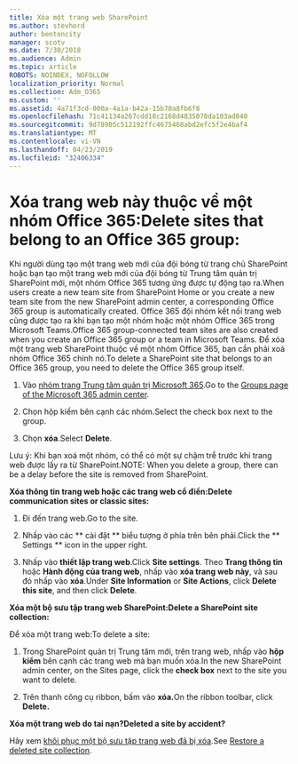```yaml
---
title: Xóa một trang web SharePoint
ms.author: stevhord
author: bentoncity
manager: scotv
ms.date: 7/30/2018
ms.audience: Admin
ms.topic: article
ROBOTS: NOINDEX, NOFOLLOW
localization_priority: Normal
ms.collection: Adm_O365
ms.custom: ''
ms.assetid: 4a71f3cd-000a-4a1a-b42a-15b70a8fb6f8
ms.openlocfilehash: 71c41134a267cdd18c2168d4835078da103ad840
ms.sourcegitcommit: 9d78905c512192ffc4675468abd2efc5f2e4baf4
ms.translationtype: MT
ms.contentlocale: vi-VN
ms.lasthandoff: 04/23/2019
ms.locfileid: "32406334"
---
```

# <a name="delete-sites-that-belong-to-an-office-365-group"></a><span data-ttu-id="c8f5a-102">Xóa trang web này thuộc về một nhóm Office 365:</span><span class="sxs-lookup"><span data-stu-id="c8f5a-102">Delete sites that belong to an Office 365 group:</span></span>

<span data-ttu-id="c8f5a-103">Khi người dùng tạo một trang web mới của đội bóng từ trang chủ SharePoint hoặc bạn tạo một trang web mới của đội bóng từ Trung tâm quản trị SharePoint mới, một nhóm Office 365 tương ứng được tự động tạo ra.</span><span class="sxs-lookup"><span data-stu-id="c8f5a-103">When users create a new team site from SharePoint Home or you create a new team site from the new SharePoint admin center, a corresponding Office 365 group is automatically created.</span></span> <span data-ttu-id="c8f5a-104">Office 365 đội nhóm kết nối trang web cũng được tạo ra khi bạn tạo một nhóm hoặc một nhóm Office 365 trong Microsoft Teams.</span><span class="sxs-lookup"><span data-stu-id="c8f5a-104">Office 365 group-connected team sites are also created when you create an Office 365 group or a team in Microsoft Teams.</span></span> <span data-ttu-id="c8f5a-105">Để xóa một trang web SharePoint thuộc về một nhóm Office 365, bạn cần phải xoá nhóm Office 365 chính nó.</span><span class="sxs-lookup"><span data-stu-id="c8f5a-105">To delete a SharePoint site that belongs to an Office 365 group, you need to delete the Office 365 group itself.</span></span> 
  
1. <span data-ttu-id="c8f5a-106">Vào [nhóm trang Trung tâm quản trị Microsoft 365](https://portal.office.com/adminportal/home#/groups).</span><span class="sxs-lookup"><span data-stu-id="c8f5a-106">Go to the [Groups page of the Microsoft 365 admin center](https://portal.office.com/adminportal/home#/groups).</span></span>
    
2. <span data-ttu-id="c8f5a-107">Chọn hộp kiểm bên cạnh các nhóm.</span><span class="sxs-lookup"><span data-stu-id="c8f5a-107">Select the check box next to the group.</span></span>
    
3. <span data-ttu-id="c8f5a-108">Chọn **xóa**.</span><span class="sxs-lookup"><span data-stu-id="c8f5a-108">Select **Delete**.</span></span>
    
<span data-ttu-id="c8f5a-109">Lưu ý: Khi bạn xoá một nhóm, có thể có một sự chậm trễ trước khi trang web được lấy ra từ SharePoint.</span><span class="sxs-lookup"><span data-stu-id="c8f5a-109">NOTE: When you delete a group, there can be a delay before the site is removed from SharePoint.</span></span>
  
<span data-ttu-id="c8f5a-110">**Xóa thông tin trang web hoặc các trang web cổ điển:**</span><span class="sxs-lookup"><span data-stu-id="c8f5a-110">**Delete communication sites or classic sites:**</span></span>

1. <span data-ttu-id="c8f5a-111">Đi đến trang web.</span><span class="sxs-lookup"><span data-stu-id="c8f5a-111">Go to the site.</span></span>
  
2. <span data-ttu-id="c8f5a-112">Nhấp vào các \*\* cài đặt \*\* biểu tượng ở phía trên bên phải.</span><span class="sxs-lookup"><span data-stu-id="c8f5a-112">Click the \*\* Settings \*\* icon in the upper right.</span></span> 
  
3. <span data-ttu-id="c8f5a-113">Nhấp vào **thiết lập trang web**.</span><span class="sxs-lookup"><span data-stu-id="c8f5a-113">Click **Site settings**.</span></span> <span data-ttu-id="c8f5a-114">Theo **Trang thông tin** hoặc **Hành động của trang web**, nhấp vào **xóa trang web này**, và sau đó nhấp vào **xóa**.</span><span class="sxs-lookup"><span data-stu-id="c8f5a-114">Under **Site Information** or **Site Actions**, click **Delete this site**, and then click **Delete**.</span></span>
  
<span data-ttu-id="c8f5a-115">**Xóa một bộ sưu tập trang web SharePoint:**</span><span class="sxs-lookup"><span data-stu-id="c8f5a-115">**Delete a SharePoint site collection:**</span></span>

<span data-ttu-id="c8f5a-116">Để xóa một trang web:</span><span class="sxs-lookup"><span data-stu-id="c8f5a-116">To delete a site:</span></span>
  
1. <span data-ttu-id="c8f5a-117">Trong SharePoint quản trị Trung tâm mới, trên trang web, nhấp vào **hộp kiểm** bên cạnh các trang web mà bạn muốn xóa.</span><span class="sxs-lookup"><span data-stu-id="c8f5a-117">In the new SharePoint admin center, on the Sites page, click the **check box** next to the site you want to delete.</span></span> 
    
2. <span data-ttu-id="c8f5a-118">Trên thanh công cụ ribbon, bấm vào **xóa.**</span><span class="sxs-lookup"><span data-stu-id="c8f5a-118">On the ribbon toolbar, click **Delete.**</span></span>
    
<span data-ttu-id="c8f5a-119">**Xóa một trang web do tai nạn?**</span><span class="sxs-lookup"><span data-stu-id="c8f5a-119">**Deleted a site by accident?**</span></span>

<span data-ttu-id="c8f5a-120">Hãy xem [khôi phục một bộ sưu tập trang web đã bị xóa](https://go.microsoft.com/fwlink/?linkid=867660).</span><span class="sxs-lookup"><span data-stu-id="c8f5a-120">See [Restore a deleted site collection](https://go.microsoft.com/fwlink/?linkid=867660).</span></span>
  

